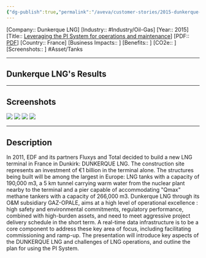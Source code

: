 ```yaml
---
{"dg-publish":true,"permalink":"/aveva/customer-stories/2015-dunkerque-lng-leveraging-the-pi-system-for-operations-and-maintenance/","dgPassFrontmatter":true}
---
```


[Company:: Dunkerque LNG]
[Industry:: #Industry/Oil-Gas]
[Year:: 2015]
[Title:: [Leveraging the PI System for operations and maintenance](https://resources.osisoft.com/presentations/leveraging-the-pi-system-for-operations-and-maintenance-of-dunkerque-lng-terminal/)]
[PDF:: [PDF](https://cdn.osisoft.com/corp/en/media/presentations/2015/RegionalSeminars/IF2015_Paris/PDF/IF2015_Paris_GazOpale_Planteline_LeveragingthePISystemforoperationsandmaintenanceofDunkerqueLNGterminal.pdf)]
[Country:: France]
[Business Impacts:: ]
[Benefits:: ]
[CO2e:: ]
[Screenshots:: ] 
#Asset/Tanks 

---
## Dunkerque LNG's Results

---
## Screenshots
![](https://i.imgur.com/Afw4Avc.png)
![](https://i.imgur.com/QB7ganK.png)
![](https://i.imgur.com/Mdpf2GV.png)
![](https://i.imgur.com/UxorwP8.png)

---
## Description
In 2011, EDF and its partners Fluxys and Total decided to build a new LNG terminal in France in Dunkirk: DUNKERQUE LNG. The construction site represents an investment of €1 billion in the terminal alone. The structures being built will be among the largest in Europe: LNG tanks with a capacity of 190,000 m3, a 5 km tunnel carrying warm water from the nuclear plant nearby to the terminal and a pier capable of accommodating "Qmax" methane tankers with a capacity of 266,000 m3. Dunkerque LNG through its O&M subsidiary GAZ-OPALE, aims at a high level of operational excellence : high safety and environmental commitments, regulatory performance, combined with high-burden assets, and need to meet aggressive project delivery schedule in the short term. A real-time data infrastructure is to be a core component to address these key area of focus, including facilitating commissioning and ramp-up. The presentation will introduce key aspects of the DUNKERQUE LNG and challenges of LNG operations, and outline the plan for using the PI System.